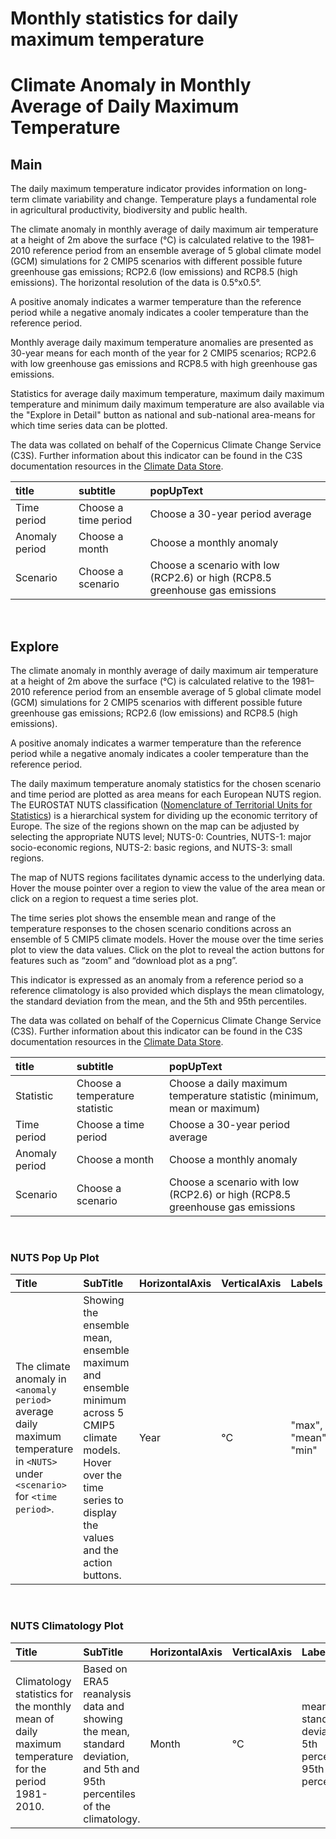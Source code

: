 
Monthly statistics for daily maximum temperature
================================================

# Climate Anomaly in Monthly Average of Daily Maximum Temperature

## Main


The daily maximum temperature indicator provides information on long-term climate variability and change. Temperature plays a fundamental role in agricultural productivity, biodiversity and public health.

The climate anomaly in monthly average of daily maximum air temperature at a height of 2m above the surface (°C) is calculated relative to the 1981–2010 reference period from an ensemble average of 5 global climate model (GCM) simulations for 2 CMIP5 scenarios with different possible future greenhouse gas emissions; RCP2.6 (low emissions) and RCP8.5 (high emissions). The horizontal resolution of the data is 0.5°x0.5°.

A positive anomaly indicates a warmer temperature than the reference period while a negative anomaly indicates a cooler temperature than the reference period.

Monthly average daily maximum temperature anomalies are presented as 30-year means for each month of the year for 2 CMIP5 scenarios; RCP2.6 with low greenhouse gas emissions and RCP8.5 with high greenhouse gas emissions.

Statistics for average daily maximum temperature, maximum daily maximum temperature and minimum daily maximum temperature are also available via the "Explore in Detail" button as national and sub-national area-means for which time series data can be plotted.

The data was collated on behalf of the Copernicus Climate Change Service (C3S).  Further information about this indicator can be found in the C3S documentation resources in the [Climate Data Store](https://cds.climate.copernicus.eu/cdsapp#!/dataset/sis-agroclimatic-indicators?tab=overview).  

|title|subtitle|popUpText|
| :--- | :--- | :--- |
|Time period|Choose a time period|Choose a 30-year period average|
|Anomaly period|Choose a month|Choose a monthly anomaly|
|Scenario|Choose a scenario|Choose a scenario with low (RCP2.6) or high (RCP8.5 greenhouse gas emissions|


<br />  

## Explore


The climate anomaly in monthly average of daily maximum air temperature at a height of 2m above the surface (°C) is calculated relative to the 1981–2010 reference period from an ensemble average of 5 global climate model (GCM) simulations for 2 CMIP5 scenarios with different possible future greenhouse gas emissions; RCP2.6 (low emissions) and RCP8.5 (high emissions).

A positive anomaly indicates a warmer temperature than the reference period while a negative anomaly indicates a cooler temperature than the reference period.

The daily maximum temperature anomaly statistics for the chosen scenario and time period are plotted as area means for each European NUTS region. The EUROSTAT NUTS classification ([Nomenclature of Territorial Units for Statistics](https://ec.europa.eu/eurostat/web/nuts/background)) is a hierarchical system for dividing up the economic territory of Europe. The size of the regions shown on the map can be adjusted by selecting the appropriate NUTS level; NUTS-0: Countries, NUTS-1: major socio-economic regions, NUTS-2: basic regions, and NUTS-3: small regions.

The map of NUTS regions facilitates dynamic access to the underlying data. Hover the mouse pointer over a region to view the value of the area mean or click on a region to request a time series plot.

The time series plot shows the ensemble mean and range of the temperature responses to the chosen scenario conditions across an ensemble of 5 CMIP5 climate models. Hover the mouse over the time series plot to view the data values.  Click on the plot to reveal the action buttons for features such as “zoom” and “download plot as a png”.

This indicator is expressed as an anomaly from a reference period so a reference climatology is also provided which displays the mean climatology, the standard deviation from the mean, and the 5th and 95th percentiles.

The data was collated on behalf of the Copernicus Climate Change Service (C3S).  Further information about this indicator can be found in the C3S documentation resources in the [Climate Data Store](https://cds.climate.copernicus.eu/cdsapp#!/dataset/sis-agroclimatic-indicators?tab=overview).  

|title|subtitle |popUpText|
| :--- | :--- | :--- |
|Statistic|Choose a temperature statistic|Choose a daily maximum temperature statistic (minimum, mean or maximum)|
|Time period|Choose a time period|Choose a 30-year period average|
|Anomaly period|Choose a month|Choose a monthly anomaly|
|Scenario|Choose a scenario|Choose a scenario with low (RCP2.6) or high (RCP8.5 greenhouse gas emissions|


<br />  

### NUTS Pop Up Plot

|Title|SubTitle|HorizontalAxis|VerticalAxis|Labels|
| :--- | :--- | :--- | :--- | :--- |
|The climate anomaly in `<anomaly period>` average daily maximum temperature in `<NUTS>` under `<scenario>` for `<time period>`.|Showing the ensemble mean, ensemble maximum and ensemble minimum across 5 CMIP5 climate models. Hover over the time series to display the values and the action buttons.|Year|°C|"max", "mean", "min"|


<br />  

### NUTS Climatology Plot

|Title|SubTitle|HorizontalAxis|VerticalAxis|Labels|
| :--- | :--- | :--- | :--- | :--- |
|Climatology statistics for the monthly mean of daily maximum temperature for the period 1981-2010.|Based on ERA5 reanalysis data and showing the mean, standard deviation, and 5th and 95th percentiles of the climatology.|Month|°C|mean and standard deviation, 5th percentile, 95th percentile|
